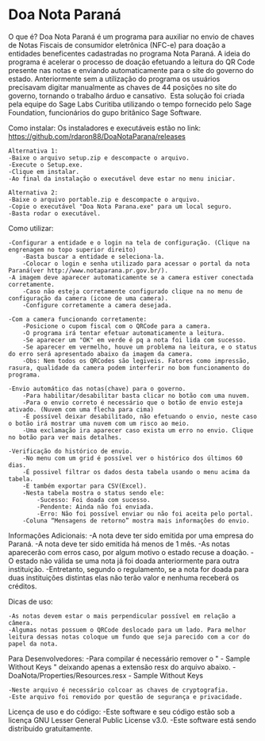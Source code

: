 ﻿# Doa Nota Paraná

O que é?
	Doa Nota Paraná é um programa para auxiliar no envio de chaves de Notas Fiscais de consumidor eletrônica (NFC-e) para doação a entidades beneficentes cadastradas no programa Nota Paraná. 
	A ideia do programa é acelerar o processo de doação efetuando a leitura do QR Code presente nas notas e enviando automaticamente para o site do governo do estado. 
	Anteriormente sem a utilização do programa os usuários precisavam digitar manualmente as chaves de 44 posições no site do governo, tornando o trabalho árduo e cansativo. 
	Esta solução foi criada pela equipe do Sage Labs Curitiba utilizando o tempo fornecido pelo Sage Foundation, funcionários do gupo britânico Sage Software.

Como instalar:
	Os instaladores e executáveis estão no link:
	https://github.com/rdaron88/DoaNotaParana/releases

	Alternativa 1:
	-Baixe o arquivo setup.zip e descompacte o arquivo.
	-Execute o Setup.exe.
	-Clique em instalar.
	-Ao final da instalação o executável deve estar no menu iniciar.
	
	Alternativa 2:
	-Baixe o arquivo portable.zip e descompacte o arquivo.
	-Copie o executável "Doa Nota Parana.exe" para um local seguro.
	-Basta rodar o executável.

Como utilizar:
	
	-Configurar a entidade e o login na tela de configuração. (Clique na engrenagem no topo superior direito)
		-Basta buscar a entidade e seleciona-la.
		-Colocar o login e senha utilizado para acessar o portal da nota Paraná(ver http://www.notaparana.pr.gov.br/).
	-A imagem deve aparecer automaticamente se a camera estiver conectada corretamente. 	
		-Caso não esteja corretamente configurado clique na no menu de configuração da camera (icone de uma camera).
		-Configure corretamente a camera desejada.

	-Com a camera funcionando corretamente:
		-Posicione o cupom fiscal com o QRCode para a camera.
		-O programa irá tentar efetuar automaticamente a leitura.
		-Se aparecer um "OK" em verde é pq a nota foi lida com sucesso.
		-Se aparecer em vermelho, houve um problema na leitura, e o status do erro será apresentado abaixo da imagem da camera.
		-Obs: Nem todos os QRCodes são legiveis. Fatores como impressão, rasura, qualidade da camera podem interferir no bom funcionamento do programa.

	-Envio automático das notas(chave) para o governo.
		-Para habilitar/desabilitar basta clicar no botão com uma nuvem.
		-Para o envio correto é necessário que o botão de envio esteja ativado. (Nuvem com uma flecha para cima)
		-É possível deixar desabilitado, não efetuando o envio, neste caso o botão irá mostrar uma nuvem com um risco ao meio.
		-Uma exclamação ira aparecer caso exista um erro no envio. Clique no botão para ver mais detalhes.

	-Verificação do histórico de envio.
		-No menu com um grid é possível ver o histórico dos últimos 60 dias.
		-É possivel filtrar os dados desta tabela usando o menu acima da tabela.
		-E também exportar para CSV(Excel).
		-Nesta tabela mostra o status sendo ele:
			-Sucesso: Foi doada com sucesso.
			-Pendente: Ainda não foi enviada.
			-Erro: Não foi possível enviar ou não foi aceita pelo portal. 
		-Coluna “Mensagens de retorno” mostra mais informações do envio.

Informações Adicionais:
	-A nota deve ter sido emitida por uma empresa do Paraná.
	-A nota deve ter sido emitida há menos de 1 mês.
	-As notas aparecerão com erros caso, por algum motivo o estado recuse a doação.
	-O estado não válida se uma nota já foi doada anteriormente para outra instituição. 
	-Entretanto, segundo o regulamento, se a nota for doada para duas instituições distintas elas não terão valor e nenhuma receberá os créditos.

Dicas de uso:

	-As notas devem estar o mais perpendicular possível em relação a câmera. 
	-Algumas notas possuem o QRCode deslocado para um lado. Para melhor leitura dessas notas coloque um fundo que seja parecido com a cor do papel da nota. 


Para Desenvolvedores:
	-Para compilar é necessário remover o " - Sample Without Keys
" deixando apenas a extensão resx do arquivo abaixo.
		-DoaNota/Properties/Resources.resx - Sample Without Keys

	-Neste arquivo é necessário colcoar as chaves de cryptografia.
	-Este arquivo foi removido por questão de segurança e privacidade.

Licença de uso e do código:
	-Este software e seu código estão sob a licença GNU Lesser General Public License v3.0.
	-Este software está sendo distribuido gratuitamente.